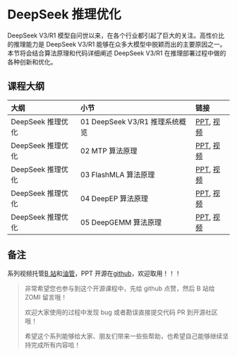 <!--Copyright © ZOMI 适用于[License](https://github.com/Infrasys-AI/AIInfra)版权许可-->

# DeepSeek 推理优化

DeepSeek V3/R1 模型自问世以来，在各个行业都引起了巨大的关注。高性价比的推理能力是 DeepSeek V3/R1 能够在众多大模型中脱颖而出的主要原因之一。本节将会结合算法原理和代码详细阐述 DeepSeek V3/R1 在推理部署过程中做的各种创新和优化。

## 课程大纲

| 大纲 | 小节 | 链接|
|:-- |:-- |:-- |
| DeepSeek 推理优化 | 01 DeepSeek V3/R1 推理系统概览  | [PPT](), [视频]() |
| DeepSeek 推理优化 | 02 MTP 算法原理  | [PPT](), [视频]() |
| DeepSeek 推理优化 | 03 FlashMLA 算法原理  | [PPT](), [视频]() |
| DeepSeek 推理优化 | 04 DeepEP 算法原理  | [PPT](), [视频]() |
| DeepSeek 推理优化 | 05 DeepGEMM 算法原理  | [PPT](), [视频]() |


## 备注

系列视频托管[B 站](https://space.bilibili.com/517221395)和[油管](https://www.youtube.com/@ZOMI666/playlists)，PPT 开源在[github](https://github.com/Infrasys-AI/AIInfra)，欢迎取用！！！

> 非常希望您也参与到这个开源课程中，先给 github 点赞，然后 B 站给 ZOMI 留言哦！
>
> 欢迎大家使用的过程中发现 bug 或者勘误直接提交代码 PR 到开源社区哦！
>
> 希望这个系列能够给大家、朋友们带来一些些帮助，也希望自己能够继续坚持完成所有内容哈！
